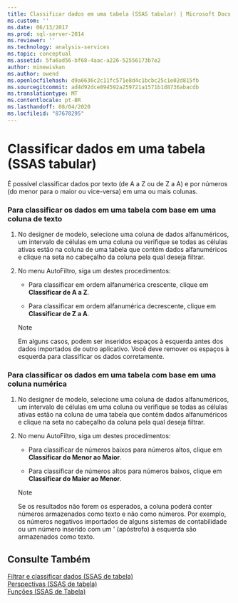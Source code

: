 ```yaml
---
title: Classificar dados em uma tabela (SSAS tabular) | Microsoft Docs
ms.custom: ''
ms.date: 06/13/2017
ms.prod: sql-server-2014
ms.reviewer: ''
ms.technology: analysis-services
ms.topic: conceptual
ms.assetid: 5fa6ad56-bf68-4aac-a226-52556173b7e2
author: minewiskan
ms.author: owend
ms.openlocfilehash: d9a6636c2c11fc571e8d4c1bcbc25c1e02d815fb
ms.sourcegitcommit: ad4d92dce894592a259721a1571b1d8736abacdb
ms.translationtype: MT
ms.contentlocale: pt-BR
ms.lasthandoff: 08/04/2020
ms.locfileid: "87678295"
---
```

# <a name="sort-data-in-a-table-ssas-tabular"></a>Classificar dados em uma tabela (SSAS tabular)
  É possível classificar dados por texto (de A a Z ou de Z a A) e por números (do menor para o maior ou vice-versa) em uma ou mais colunas.  
  
### <a name="to-sort-the-data-in-a-table-based-on-a-text-column"></a>Para classificar os dados em uma tabela com base em uma coluna de texto  
  
1.  No designer de modelo, selecione uma coluna de dados alfanuméricos, um intervalo de células em uma coluna ou verifique se todas as células ativas estão na coluna de uma tabela que contém dados alfanuméricos e clique na seta no cabeçalho da coluna pela qual deseja filtrar.  
  
2.  No menu AutoFiltro, siga um destes procedimentos:  
  
    -   Para classificar em ordem alfanumérica crescente, clique em **Classificar de A a Z**.  
  
    -   Para classificar em ordem alfanumérica decrescente, clique em **Classificar de Z a A**.  
  
    > [!NOTE]  
    >  Em alguns casos, podem ser inseridos espaços à esquerda antes dos dados importados de outro aplicativo. Você deve remover os espaços à esquerda para classificar os dados corretamente.  
  
### <a name="to-sort-the-data-in-a-table-based-on-a-numeric-column"></a>Para classificar os dados em uma tabela com base em uma coluna numérica  
  
1.  No designer de modelo, selecione uma coluna de dados alfanuméricos, um intervalo de células em uma coluna ou verifique se todas as células ativas estão na coluna de uma tabela que contém dados alfanuméricos e clique na seta no cabeçalho da coluna pela qual deseja filtrar.  
  
2.  No menu AutoFiltro, siga um destes procedimentos:  
  
    -   Para classificar de números baixos para números altos, clique em **Classificar do Menor ao Maior**.  
  
    -   Para classificar de números altos para números baixos, clique em **Classificar do Maior ao Menor**.  
  
    > [!NOTE]  
    >  Se os resultados não forem os esperados, a coluna poderá conter números armazenados como texto e não como números. Por exemplo, os números negativos importados de alguns sistemas de contabilidade ou um número inserido com um ' (apóstrofo) à esquerda são armazenados como texto.  
  
## <a name="see-also"></a>Consulte Também  
 [Filtrar e classificar dados &#40;SSAS de tabela&#41;](../filter-and-sort-data-ssas-tabular.md)   
 [Perspectivas &#40;SSAS de tabela&#41;](perspectives-ssas-tabular.md)   
 [Funções &#40;SSAS de Tabela&#41;](roles-ssas-tabular.md)  
  
  
